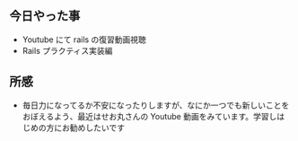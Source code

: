 ## 今日やった事

- Youtube にて rails の復習動画視聴
- Rails プラクティス実装編

## 所感

- 毎日力になってるか不安になったりしますが、なにか一つでも新しいことをおぼえるよう、最近はせお丸さんの Youtube 動画をみています。学習しはじめの方にお勧めしたいです
